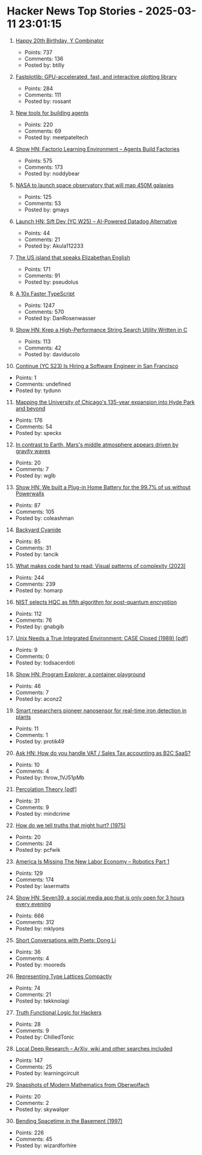 # Hacker News Top Stories - 2025-03-11 23:01:15

1. [Happy 20th Birthday, Y Combinator](https://twitter.com/garrytan/status/1899092996702048709)
   - Points: 737
   - Comments: 136
   - Posted by: btilly

2. [Fastplotlib: GPU-accelerated, fast, and interactive plotting library](https://medium.com/@caitlin9165/fastplotlib-driving-scientific-discovery-through-data-visualization-418f8bff094c)
   - Points: 284
   - Comments: 111
   - Posted by: rossant

3. [New tools for building agents](https://openai.com/index/new-tools-for-building-agents/)
   - Points: 220
   - Comments: 69
   - Posted by: meetpateltech

4. [Show HN: Factorio Learning Environment – Agents Build Factories](https://jackhopkins.github.io/factorio-learning-environment/)
   - Points: 575
   - Comments: 173
   - Posted by: noddybear

5. [NASA to launch space observatory that will map 450M galaxies](https://www.nbcnews.com/science/space/nasa-spherex-space-observatory-launch-map-galaxies-universe-rcna190877)
   - Points: 125
   - Comments: 53
   - Posted by: gmays

6. [Launch HN: Sift Dev (YC W25) – AI-Powered Datadog Alternative](undefined)
   - Points: 44
   - Comments: 21
   - Posted by: Akula112233

7. [The US island that speaks Elizabethan English](https://www.bbc.com/travel/article/20190623-the-us-island-that-speaks-elizabethan-english)
   - Points: 171
   - Comments: 91
   - Posted by: pseudolus

8. [A 10x Faster TypeScript](https://devblogs.microsoft.com/typescript/typescript-native-port/)
   - Points: 1247
   - Comments: 570
   - Posted by: DanRosenwasser

9. [Show HN: Krep a High-Performance String Search Utility Written in C](https://davidesantangelo.github.io/krep/)
   - Points: 113
   - Comments: 42
   - Posted by: daviducolo

10. [Continue (YC S23) Is Hiring a Software Engineer in San Francisco](https://www.ycombinator.com/companies/continue/jobs/smcxRnM-software-engineer)
   - Points: 1
   - Comments: undefined
   - Posted by: tydunn

11. [Mapping the University of Chicago's 135-year expansion into Hyde Park and beyond](https://chicagomaroon.github.io/data-visualizations/2025/uchicago-property/)
   - Points: 176
   - Comments: 54
   - Posted by: speckx

12. [In contrast to Earth, Mars's middle atmosphere appears driven by gravity waves](https://phys.org/news/2025-03-contrast-earth-mars-middle-atmosphere.html)
   - Points: 20
   - Comments: 7
   - Posted by: wglb

13. [Show HN: We built a Plug-in Home Battery for the 99.7% of us without Powerwalls](https://pilaenergy.com)
   - Points: 87
   - Comments: 105
   - Posted by: coleashman

14. [Backyard Cyanide](https://suziepetryk.com/blog/cyanide.html)
   - Points: 85
   - Comments: 31
   - Posted by: tancik

15. [What makes code hard to read: Visual patterns of complexity (2023)](https://seeinglogic.com/posts/visual-readability-patterns/)
   - Points: 244
   - Comments: 239
   - Posted by: homarp

16. [NIST selects HQC as fifth algorithm for post-quantum encryption](https://www.nist.gov/news-events/news/2025/03/nist-selects-hqc-fifth-algorithm-post-quantum-encryption)
   - Points: 112
   - Comments: 76
   - Posted by: gnabgib

17. [Unix Needs a True Integrated Environment: CASE Closed (1989) [pdf]](http://www.bitsavers.org/pdf/xerox/parc/techReports/CSL-89-4_UNIX_Needs_A_True_Integrated_Environment.pdf)
   - Points: 9
   - Comments: 0
   - Posted by: todsacerdoti

18. [Show HN: Program Explorer, a container playground](https://programexplorer.org/)
   - Points: 46
   - Comments: 7
   - Posted by: aconz2

19. [Smart researchers pioneer nanosensor for real-time iron detection in plants](https://news.mit.edu/2025/smart-researchers-pioneer-nanosensor-real-time-iron-detection-plants-0306)
   - Points: 11
   - Comments: 1
   - Posted by: protik49

20. [Ask HN: How do you handle VAT / Sales Tax accounting as B2C SaaS?](undefined)
   - Points: 10
   - Comments: 4
   - Posted by: throw_1VJ51pMb

21. [Percolation Theory [pdf]](https://web.mit.edu/ceder/publications/Percolation.pdf)
   - Points: 31
   - Comments: 9
   - Posted by: mindcrime

22. [How do we tell truths that might hurt? (1975)](https://www.cs.virginia.edu/~evans/cs655/readings/ewd498.html)
   - Points: 20
   - Comments: 24
   - Posted by: pcfwik

23. [America Is Missing The New Labor Economy – Robotics Part 1](https://semianalysis.com/2025/03/11/america-is-missing-the-new-labor-economy-robotics-part-1/)
   - Points: 129
   - Comments: 174
   - Posted by: lasermatts

24. [Show HN: Seven39, a social media app that is only open for 3 hours every evening](https://www.seven39.com)
   - Points: 666
   - Comments: 312
   - Posted by: mklyons

25. [Short Conversations with Poets: Dong Li](https://www.mcsweeneys.net/articles/dong-li)
   - Points: 36
   - Comments: 4
   - Posted by: mooreds

26. [Representing Type Lattices Compactly](https://bernsteinbear.com/blog/lattice-bitset/)
   - Points: 74
   - Comments: 21
   - Posted by: tekknolagi

27. [Truth Functional Logic for Hackers](https://lagomor.ph/2025/02/truth-functional-logic-for-hackers-part-one/)
   - Points: 28
   - Comments: 9
   - Posted by: ChilledTonic

28. [Local Deep Research – ArXiv, wiki and other searches included](https://github.com/LearningCircuit/local-deep-research)
   - Points: 147
   - Comments: 25
   - Posted by: learningcircuit

29. [Snapshots of Modern Mathematics from Oberwolfach](https://www.imaginary.org/snapshots)
   - Points: 20
   - Comments: 2
   - Posted by: skywalqer

30. [Bending Spacetime in the Basement (1997)](https://www.fourmilab.ch/gravitation/foobar/)
   - Points: 226
   - Comments: 45
   - Posted by: wizardforhire


